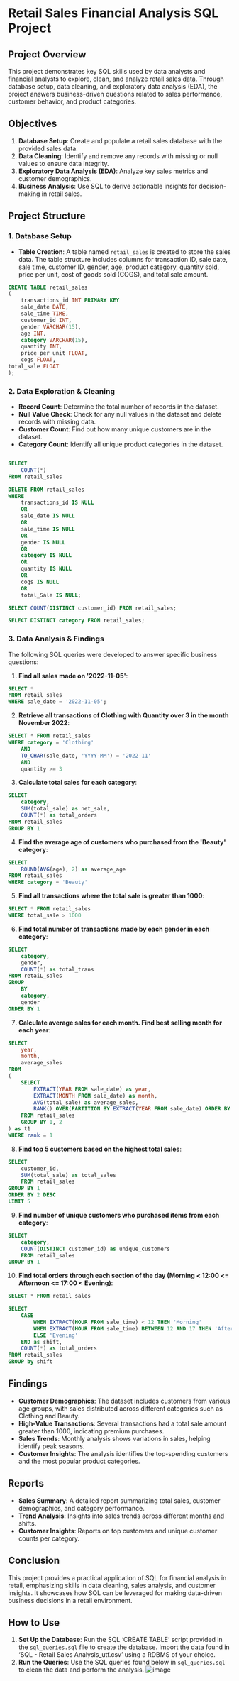 # Retail Sales Financial Analysis SQL Project

## Project Overview

This project demonstrates key SQL skills used by data analysts and financial analysts to explore, clean, and analyze retail sales data. Through database setup, data cleaning, and exploratory data analysis (EDA), the project answers business-driven questions related to sales performance, customer behavior, and product categories.

## Objectives

1. **Database Setup**: Create and populate a retail sales database with the provided sales data.
2. **Data Cleaning**: Identify and remove any records with missing or null values to ensure data integrity.
3. **Exploratory Data Analysis (EDA)**: Analyze key sales metrics and customer demographics.
4. **Business Analysis**: Use SQL to derive actionable insights for decision-making in retail sales.

## Project Structure

### 1. Database Setup

- **Table Creation**: A table named `retail_sales` is created to store the sales data. The table structure includes columns for transaction ID, sale date, sale time, customer ID, gender, age, product category, quantity sold, price per unit, cost of goods sold (COGS), and total sale amount.

```sql
CREATE TABLE retail_sales
(
	transactions_id INT PRIMARY KEY
	sale_date DATE,
	sale_time TIME,
	customer_id INT,
	gender VARCHAR(15),
	age INT,
	category VARCHAR(15),
	quantity INT,
	price_per_unit FLOAT,
	cogs FLOAT,
total_sale FLOAT
);
```

### 2. Data Exploration & Cleaning

- **Record Count**: Determine the total number of records in the dataset.
- **Null Value Check**: Check for any null values in the dataset and delete records with missing data.
- **Customer Count**: Find out how many unique customers are in the dataset.
- **Category Count**: Identify all unique product categories in the dataset.


```sql

SELECT
	COUNT(*)
FROM retail_sales

DELETE FROM retail_sales
WHERE
	transactions_id IS NULL
	OR
	sale_date IS NULL
	OR
	sale_time IS NULL
	OR 
	gender IS NULL
	OR
	category IS NULL
	OR
	quantity IS NULL
	OR
	cogs IS NULL
	OR
	total_Sale IS NULL;

SELECT COUNT(DISTINCT customer_id) FROM retail_sales;

SELECT DISTINCT category FROM retail_sales;
```

### 3. Data Analysis & Findings

The following SQL queries were developed to answer specific business questions:

1. **Find all sales made on '2022-11-05'**:
```sql
SELECT *
FROM retail_sales
WHERE sale_date = '2022-11-05';
```

2. **Retrieve all transactions of Clothing with Quantity over 3 in the month November 2022**:
```sql
SELECT * FROM retail_sales
WHERE category = 'Clothing'
	AND
	TO_CHAR(sale_date, 'YYYY-MM') = '2022-11'
	AND
	quantity >= 3
```

3. **Calculate total sales for each category**:
```sql
SELECT 
	category,
	SUM(total_sale) as net_sale,
	COUNT(*) as total_orders
FROM retail_sales
GROUP BY 1
```

4. **Find the average age of customers who purchased from the 'Beauty' category**:
```sql
SELECT
	ROUND(AVG(age), 2) as average_age
FROM retail_sales
WHERE category = 'Beauty'
```

5. **Find all transactions where the total sale is greater than 1000**:
```sql
SELECT * FROM retail_sales
WHERE total_sale > 1000
```

6. **Find total number of transactions made by each gender in each category**:
```sql
SELECT
	category,
	gender,
	COUNT(*) as total_trans
FROM retaiL_sales
GROUP
	BY
	category,
	gender
ORDER BY 1
```

7. **Calculate average sales for each month. Find best selling month for each year**:
```sql
SELECT 
	year,
	month,
	average_sales
FROM
(
	SELECT 
		EXTRACT(YEAR FROM sale_date) as year,
		EXTRACT(MONTH FROM sale_date) as month,
		AVG(total_sale) as average_sales,
		RANK() OVER(PARTITION BY EXTRACT(YEAR FROM sale_date) ORDER BY AVG(total_sale) DESC) as rank
	FROM retail_sales
	GROUP BY 1, 2
) as t1
WHERE rank = 1
```

8. **Find top 5 customers based on the highest total sales**:
```sql
SELECT
	customer_id,
	SUM(total_sale) as total_sales
	FROM retail_sales
GROUP BY 1
ORDER BY 2 DESC
LIMIT 5
```

9. **Find number of unique customers who purchased items from each category**:
```sql
SELECT
	category,
	COUNT(DISTINCT customer_id) as unique_customers
	FROM retail_sales
GROUP BY 1
```

10. **Find total orders through each section of the day (Morning < 12:00 <= Afternoon <= 17:00 < Evening)**:
```sql
SELECT * FROM retail_sales

SELECT
	CASE
		WHEN EXTRACT(HOUR FROM sale_time) < 12 THEN 'Morning'
		WHEN EXTRACT(HOUR FROM sale_time) BETWEEN 12 AND 17 THEN 'Afternoon'
		ELSE 'Evening'
	END as shift,
	COUNT(*) as total_orders
FROM retail_sales
GROUP by shift
```

## Findings

- **Customer Demographics**: The dataset includes customers from various age groups, with sales distributed across different categories such as Clothing and Beauty.
- **High-Value Transactions**: Several transactions had a total sale amount greater than 1000, indicating premium purchases.
- **Sales Trends**: Monthly analysis shows variations in sales, helping identify peak seasons.
- **Customer Insights**: The analysis identifies the top-spending customers and the most popular product categories.

## Reports

- **Sales Summary**: A detailed report summarizing total sales, customer demographics, and category performance.
- **Trend Analysis**: Insights into sales trends across different months and shifts.
- **Customer Insights**: Reports on top customers and unique customer counts per category.

## Conclusion

This project provides a practical application of SQL for financial analysis in retail, emphasizing skills in data cleaning, sales analysis, and customer insights. It showcases how SQL can be leveraged for making data-driven business decisions in a retail environment.

## How to Use

1. **Set Up the Database**: Run the SQL ‘CREATE TABLE’ script provided in the `sql_queries.sql` file to create the database. Import the data found in ‘SQL - Retail Sales Analysis_utf.csv’ using a RDBMS of your choice.
2. **Run the Queries**: Use the SQL queries found below in `sql_queries.sql` to clean the data and perform the analysis.
![image](https://github.com/user-attachments/assets/49ed5492-9c0b-4792-8623-0906950934e9)
